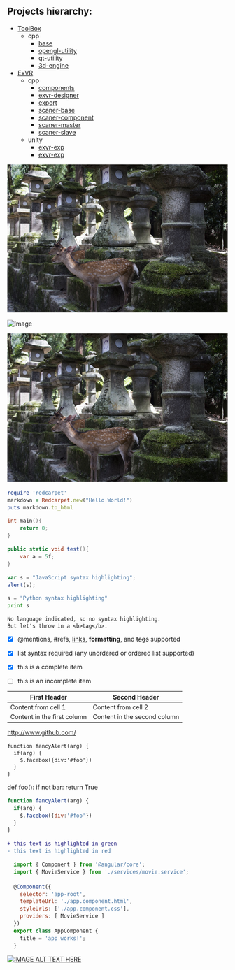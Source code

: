 Projects hierarchy:
-------------------

* [ToolBox](https://gitlab.epfl.ch/lnco-dev/exvr/tree/master/cpp/toolbox)
  * cpp
    * [base](https://gitlab.epfl.ch/lnco-dev/exvr/tree/master/cpp/toolbox/base)
    * [opengl-utility](https://gitlab.epfl.ch/lnco-dev/exvr/tree/master/cpp/toolbox/opengl-utility)
    * [qt-utility](https://gitlab.epfl.ch/lnco-dev/exvr/tree/master/cpp/toolbox/qt-utility)
    * [3d-engine](https://gitlab.epfl.ch/lnco-dev/exvr/tree/master/cpp/toolbox/3d-engine)
* [ExVR](https://gitlab.epfl.ch/lnco-dev/exvr/tree/master/cpp/exvr)
  * cpp
    * [components](https://gitlab.epfl.ch/lnco-dev/exvr/tree/master/cpp/exvr/components)
    * [exvr-designer](https://gitlab.epfl.ch/lnco-dev/exvr/tree/master/cpp/exvr/designer)
    * [export](https://gitlab.epfl.ch/lnco-dev/exvr/tree/master/cpp/exvr/export)
    * [scaner-base](https://gitlab.epfl.ch/lnco-dev/exvr/tree/master/cpp/exvr/scaner-base)
    * [scaner-component](https://gitlab.epfl.ch/lnco-dev/exvr/tree/master/cpp/exvr/scaner-component)
    * [scaner-master](https://gitlab.epfl.ch/lnco-dev/exvr/tree/master/cpp/exvr/scaner-master)
    * [scaner-slave](https://gitlab.epfl.ch/lnco-dev/exvr/tree/master/cpp/exvr/scaner-slave)
  * unity
    * [exvr-exp](https://gitlab.epfl.ch/lnco-dev/exvr/tree/master/unity/exvr-exp)
	* [exvr-exp](https://google.fr)
	
	
![Drag Racing](csharp_images/1.jpg)


![Image](https://raw.githubusercontent.com/pbek/QOwnNotes/develop/screenshots/screenshot.png "icon")

![Image](csharp_images/1.jpg "icon")


```ruby
require 'redcarpet'
markdown = Redcarpet.new("Hello World!")
puts markdown.to_html
````

```cpp
int main(){
    return 0;
}
```

```c#
public static void test(){
    var a = 5f;
}
```

```javascript
var s = "JavaScript syntax highlighting";
alert(s);
```
 
```python
s = "Python syntax highlighting"
print s
```
 
```
No language indicated, so no syntax highlighting. 
But let's throw in a <b>tag</b>.
```


- [x] @mentions, #refs, [links](), **formatting**, and <del>tags</del> supported
- [x] list syntax required (any unordered or ordered list supported)
- [x] this is a complete item
- [ ] this is an incomplete item


First Header | Second Header
------------ | -------------
Content from cell 1 | Content from cell 2
Content in the first column | Content in the second column

http://www.github.com/


    function fancyAlert(arg) {
      if(arg) {
        $.facebox({div:'#foo'})
      }
    }
	
	
def foo():
    if not bar:
        return True



```javascript
function fancyAlert(arg) {
  if(arg) {
    $.facebox({div:'#foo'})
  }
}
```


```diff
+ this text is highlighted in green
- this text is highlighted in red
```



```js
  import { Component } from '@angular/core';
  import { MovieService } from './services/movie.service';

  @Component({
    selector: 'app-root',
    templateUrl: './app.component.html',
    styleUrls: ['./app.component.css'],
    providers: [ MovieService ]
  })
  export class AppComponent {
    title = 'app works!';
  }
```

[![IMAGE ALT TEXT HERE](http://img.youtube.com/vi/93bavRgVcwA/0.jpg)](http://www.youtube.com/watch?v=93bavRgVcwA)
